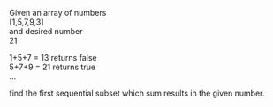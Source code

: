 Given an array of numbers  
[1,5,7,9,3]   
and desired number  
21  

1+5+7 = 13 returns false  
5+7+9 = 21 returns true  
...    

find the first sequential subset which sum results in the given number.